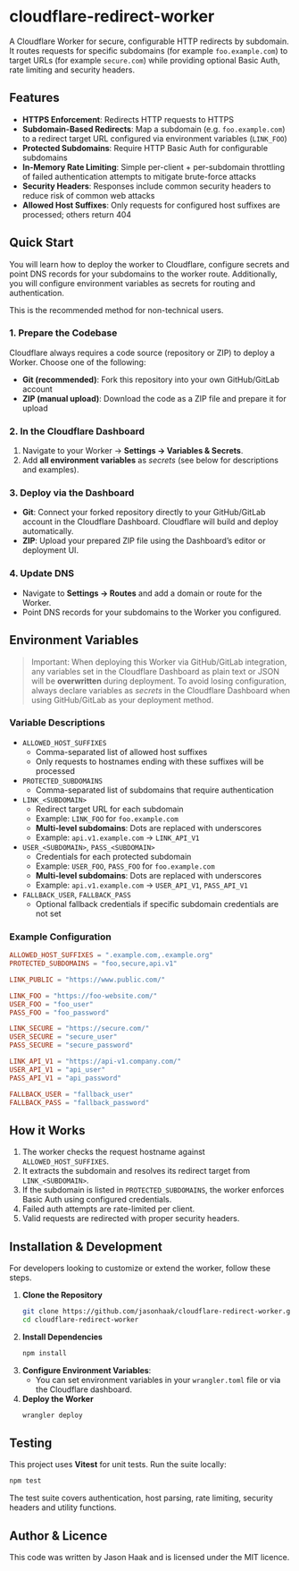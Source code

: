 # cloudflare-redirect-worker
A Cloudflare Worker for secure, configurable HTTP redirects by subdomain. It routes requests for specific subdomains (for example `foo.example.com`) to target URLs (for example `secure.com`) while providing optional Basic Auth, rate limiting and security headers.

## Features
- **HTTPS Enforcement**: Redirects HTTP requests to HTTPS
- **Subdomain-Based Redirects**: Map a subdomain (e.g. `foo.example.com`) to a redirect target URL configured via environment variables (`LINK_FOO`)
- **Protected Subdomains**: Require HTTP Basic Auth for configurable subdomains
- **In-Memory Rate Limiting**: Simple per-client + per-subdomain throttling of failed authentication attempts to mitigate brute-force attacks
- **Security Headers**: Responses include common security headers to reduce risk of common web attacks
- **Allowed Host Suffixes**: Only requests for configured host suffixes are processed; others return 404

## Quick Start
You will learn how to deploy the worker to Cloudflare, configure secrets and point DNS records for your subdomains to the worker route. Additionally, you will configure environment variables as secrets for routing and authentication.

This is the recommended method for non-technical users.

### 1. Prepare the Codebase
Cloudflare always requires a code source (repository or ZIP) to deploy a Worker. Choose one of the following:
- **Git (recommended)**: Fork this repository into your own GitHub/GitLab account
- **ZIP (manual upload)**: Download the code as a ZIP file and prepare it for upload

### 2. In the Cloudflare Dashboard
1. Navigate to your Worker -> **Settings -> Variables & Secrets**.
2. Add **all environment variables** as *secrets* (see below for descriptions and examples).

### 3. Deploy via the Dashboard
- **Git**: Connect your forked repository directly to your GitHub/GitLab account in the Cloudflare Dashboard. Cloudflare will build and deploy automatically.
- **ZIP**: Upload your prepared ZIP file using the Dashboard’s editor or deployment UI.

### 4. Update DNS
- Navigate to **Settings -> Routes** and add a domain or route for the Worker.
- Point DNS records for your subdomains to the Worker you configured.

## Environment Variables
> Important: When deploying this Worker via GitHub/GitLab integration, any variables set in the Cloudflare Dashboard as plain text or JSON will be **overwritten** during deployment. To avoid losing configuration, always declare variables as *secrets* in the Cloudflare Dashboard when using GitHub/GitLab as your deployment method.

### Variable Descriptions
- `ALLOWED_HOST_SUFFIXES`
    - Comma-separated list of allowed host suffixes
    - Only requests to hostnames ending with these suffixes will be processed
- `PROTECTED_SUBDOMAINS`
    - Comma-separated list of subdomains that require authentication
- `LINK_<SUBDOMAIN>`
    - Redirect target URL for each subdomain
    - Example: `LINK_FOO` for `foo.example.com`
    - **Multi-level subdomains**: Dots are replaced with underscores
    - Example: `api.v1.example.com` → `LINK_API_V1`
- `USER_<SUBDOMAIN>`, `PASS_<SUBDOMAIN>`
    - Credentials for each protected subdomain
    - Example: `USER_FOO`, `PASS_FOO` for `foo.example.com`
    - **Multi-level subdomains**: Dots are replaced with underscores
    - Example: `api.v1.example.com` → `USER_API_V1`, `PASS_API_V1`
- `FALLBACK_USER`, `FALLBACK_PASS`
    - Optional fallback credentials if specific subdomain credentials are not set

### Example Configuration
```toml
ALLOWED_HOST_SUFFIXES = ".example.com,.example.org"
PROTECTED_SUBDOMAINS = "foo,secure,api.v1"

LINK_PUBLIC = "https://www.public.com/"

LINK_FOO = "https://foo-website.com/"
USER_FOO = "foo_user"
PASS_FOO = "foo_password"

LINK_SECURE = "https://secure.com/"
USER_SECURE = "secure_user"
PASS_SECURE = "secure_password"

LINK_API_V1 = "https://api-v1.company.com/"
USER_API_V1 = "api_user"
PASS_API_V1 = "api_password"

FALLBACK_USER = "fallback_user"
FALLBACK_PASS = "fallback_password"
```

## How it Works
1. The worker checks the request hostname against `ALLOWED_HOST_SUFFIXES`.
2. It extracts the subdomain and resolves its redirect target from `LINK_<SUBDOMAIN>`.
3. If the subdomain is listed in `PROTECTED_SUBDOMAINS`, the worker enforces Basic Auth using configured credentials.
4. Failed auth attempts are rate-limited per client.
5. Valid requests are redirected with proper security headers.

## Installation & Development
For developers looking to customize or extend the worker, follow these steps.

1. **Clone the Repository**
    ```bash
    git clone https://github.com/jasonhaak/cloudflare-redirect-worker.git
    cd cloudflare-redirect-worker
    ```
2. **Install Dependencies**
    ```bash
    npm install
    ```
3. **Configure Environment Variables**:
    - You can set environment variables in your `wrangler.toml` file or via the Cloudflare dashboard.
4. **Deploy the Worker**
    ```bash
    wrangler deploy
    ```

## Testing
This project uses **Vitest** for unit tests. Run the suite locally:

```bash
npm test
```

The test suite covers authentication, host parsing, rate limiting, security headers and utility functions.

## Author & Licence
This code was written by Jason Haak and is licensed under the MIT licence.


